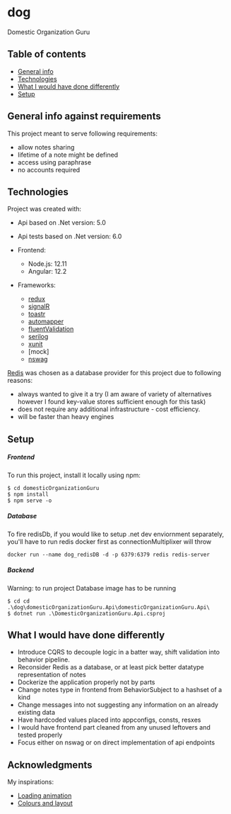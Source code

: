 # dog

Domestic Organization Guru

## Table of contents
* [General info](#general-info)
* [Technologies](#technologies)
* [What I would have done differently](#WhatWouldHaveBeenDifferentNow )
* [Setup](#setup)

## General info against requirements
This project meant to serve following requirements:
  * allow notes sharing
  * lifetime of a note might be defined
  * access using paraphrase
  * no accounts required

## Technologies
Project was created with:
* Api based on .Net version: 5.0
* Api tests based on .Net version: 6.0
* Frontend:
  * Node.js: 12.11
  * Angular: 12.2

* Frameworks:
  * [redux](https://ngrx.io/)
  * [signalR](https://docs.microsoft.com/en-us/aspnet/core/signalr/introduction?view=aspnetcore-5.0)
  * [toastr](https://www.npmjs.com/package/ngx-toastr)
  * [automapper](https://docs.automapper.org/en/stable/)
  * [fluentValidation](https://docs.fluentvalidation.net/en/latest/aspnet.html)
  * [serilog](https://serilog.net/)
  * [xunit](https://xunit.net/)
  * [mock]
  * [nswag](https://github.com/RicoSuter/NSwag)

[Redis](https://redis.io/) was chosen as a database provider for this project due to following reasons:
  * always wanted to give it a try (I am aware of variety of alternatives however I found key-value stores sufficient enough for this task)
  * does not require any additional infrastructure - cost efficiency.
  * will be faster than heavy engines


## Setup

##### Frontend
To run this project, install it locally using npm:
```
$ cd domesticOrganizationGuru
$ npm install
$ npm serve -o
```

##### Database
To fire redisDb, if you would like to setup .net dev enviornment separately, you'll have to run redis docker first as connectionMultiplixer will throw
```
docker run --name dog_redisDB -d -p 6379:6379 redis redis-server
```

##### Backend
Warning: to run project Database image has to be running
```
$ cd cd .\dog\domesticOrganizationGuru.Api\domesticOrganizationGuru.Api\
$ dotnet run .\DomesticOrganizationGuru.Api.csproj
```



## What I would have done differently
* Introduce CQRS to decouple logic in a batter way, shift validation into behavior pipeline.
* Reconsider Redis as a database, or at least pick better datatype representation of notes
* Dockerize the application properly not by parts
* Change notes type in frontend from BehaviorSubject to a hashset of a kind
* Change messages into not suggesting any information on an already existing data
* Have hardcoded values placed into appconfigs, consts, resxes
* I would have frontend part cleaned from any unused leftovers and tested properly
* Focus either on nswag or on direct implementation of api endpoints
## Acknowledgments

My inspirations:
* [Loading animation](https://codepen.io/Sirop)
* [Colours and layout](https://codepen.io/rickyeckhardt)
